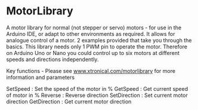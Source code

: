 # MotorLibrary
A motor library for normal (not stepper or servo) motors - for use in the Arduino IDE, or adapt to other environments as required.
It allows for analogue control of a motor.
2 examples provided that take you through the basics. This library needs only 1 PWM pin to operate the motor. Therefore on Arduino
Uno or Nano you could control up to six motors at different speeds and directions independently.

Key functions - Please see www.xtronical.com/motorlibrary for more information and parameters

SetSpeed  : Set the speed of the motor in %
GetSpeed  : Get current speed of motor in %
Reverse   : Reverse direction
SetDirection : Set current motor direction
GetDirection : Get current motor direction
